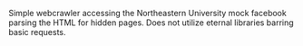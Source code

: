 Simple webcrawler accessing the Northeastern University mock facebook parsing the HTML for hidden pages.
Does not utilize eternal libraries barring basic requests.
